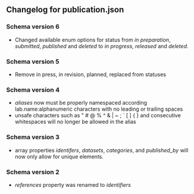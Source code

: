## Changelog for publication.json

### Schema version 6

* Changed available enum options for status from *in preparation*, *submitted*, *published* and *deleted* to *in progress*, *released* and *deleted*.

### Schema version 5

* Remove in press, in revision, planned, replaced from statuses


### Schema version 4

* *aliases* now must be properly namespaced according lab.name:alphanumeric characters with no leading or trailing spaces
* unsafe characters such as " # @ % ^ & | ~ ; ` [ ] { } and consecutive whitespaces will no longer be allowed in the alias

### Schema version 3

* array properties *identifers*, *datasets*, *categories*, and *published_by* will now only allow for unique elements.

### Schema version 2

* *references* property was renamed to *identifiers*
